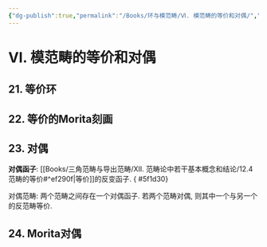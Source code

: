 ```yaml
---
{"dg-publish":true,"permalink":"/Books/环与模范畴/Ⅵ. 模范畴的等价和对偶/","dgPassFrontmatter":true,"created":"2024-07-05T15:52:18.883+08:00","updated":"2024-08-05T09:14:26.965+08:00"}
---
```


# Ⅵ. 模范畴的等价和对偶
## 21. 等价环
## 22. 等价的Morita刻画
## 23. 对偶

**对偶函子**: [[Books/三角范畴与导出范畴/ⅩⅡ. 范畴论中若干基本概念和结论/12.4 范畴的等价#^ef290f\|等价]]的反变函子. 
{ #5f1d30}


对偶范畴: 两个范畴之间存在一个对偶函子. 若两个范畴对偶, 则其中一个与另一个的反范畴等价.
## 24. Morita对偶